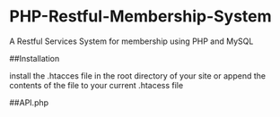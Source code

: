 # PHP-Restful-Membership-System

A Restful Services System for membership using PHP and MySQL


##Installation

install the .htacces file in the root directory of your site or append the contents of the file to your current .htacess file

##API.php
